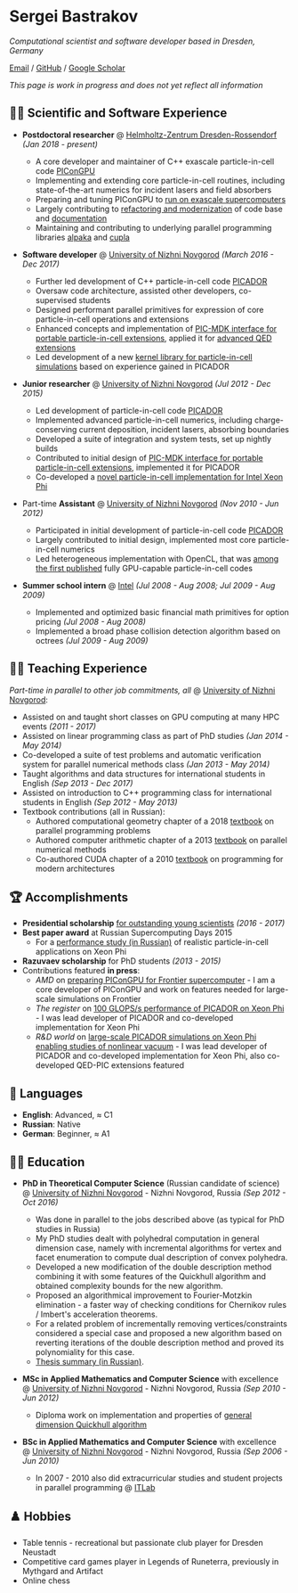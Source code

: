 # Sergei Bastrakov
_Computational scientist and software developer based in Dresden, Germany_ <br>

[Email](mailto:sergey.bastrakov@gmail.com) / [GitHub](https://github.com/sbastrakov/) / [Google Scholar](https://scholar.google.com/citations?user=2QaTN3wAAAAJ&hl=en)

*This page is work in progress and does not yet reflect all information*

## 👨‍💻 Scientific and Software Experience

- **Postdoctoral researcher** @ [Helmholtz-Zentrum Dresden-Rossendorf](https://www.hzdr.de/db/Cms?pNid=0) _(Jan 2018 - present)_
  - A core developer and maintainer of C++ exascale particle-in-cell code [PIConGPU](https://github.com/ComputationalRadiationPhysics/picongpu)
  - Implementing and extending core particle-in-cell routines, including state-of-the-art numerics for incident lasers and field absorbers
  - Preparing and tuning PIConGPU to [run on exascale supercomputers](https://www.olcf.ornl.gov/caar/frontier-caar/)
  - Largely contributing to [refactoring and modernization](https://github.com/ComputationalRadiationPhysics/picongpu/pulls?q=is%3Apr+author%3Asbastrakov+label%3Arefactoring) of code base and [documentation](https://github.com/ComputationalRadiationPhysics/picongpu/pulls?q=is%3Apr+author%3Asbastrakov+label%3Adocumentation)
  - Maintaining and contributing to underlying parallel programming libraries [alpaka](https://github.com/alpaka-group/alpaka) and [cupla](https://github.com/alpaka-group/cupla)
 
- **Software developer** @ [University of Nizhni Novgorod](http://eng.unn.ru/) _(March 2016 - Dec 2017)_
  - Further led development of C++ particle-in-cell code [PICADOR](http://hpc-education.unn.ru/en/research/overview/laser-plasma)
  - Oversaw code architecture, assisted other developers, co-supervised students
  - Designed performant parallel primitives for expression of core particle-in-cell operations and extensions
  - Enhanced concepts and implementation of [PIC-MDK interface for portable particle-in-cell extensions](https://journals.aps.org/pre/abstract/10.1103/PhysRevE.92.023305), applied it for [advanced QED extensions](https://journals.aps.org/prx/abstract/10.1103/PhysRevX.7.041003)
  - Led development of a new [kernel library for particle-in-cell simulations](https://github.com/pictools/pica) based on experience gained in PICADOR

- **Junior researcher** @ [University of Nizhni Novgorod](http://eng.unn.ru/) _(Jul 2012 - Dec 2015)_
  - Led development of particle-in-cell code [PICADOR](http://hpc-education.unn.ru/en/research/overview/laser-plasma)
  - Implemented advanced particle-in-cell numerics, including charge-conserving current deposition, incident lasers, absorbing boundaries
  - Developed a suite of integration and system tests, set up nightly builds
  - Contributed to initial design of [PIC-MDK interface for portable particle-in-cell extensions](https://journals.aps.org/pre/abstract/10.1103/PhysRevE.92.023305), implemented it for PICADOR
  - Co-developed a [novel particle-in-cell implementation for Intel Xeon Phi](https://www.sciencedirect.com/science/article/abs/pii/S0010465516300194?via%3Dihub)

- Part-time **Assistant** @ [University of Nizhni Novgorod](http://eng.unn.ru/) _(Nov 2010 - Jun 2012)_
  - Participated in initial development of particle-in-cell code [PICADOR](http://hpc-education.unn.ru/en/research/overview/laser-plasma)
  - Largely contributed to initial design, implemented most core particle-in-cell numerics
  - Led heterogeneous implementation with OpenCL, that was [among the first published](https://www.sciencedirect.com/science/article/abs/pii/S1877750312001019) fully GPU-capable particle-in-cell codes

- **Summer school intern** @ [Intel](https://www.intel.com) _(Jul 2008 - Aug 2008; Jul 2009 - Aug 2009)_
  - Implemented and optimized basic financial math primitives for option pricing _(Jul 2008 - Aug 2008)_
  - Implemented a broad phase collision detection algorithm based on octrees _(Jul 2009 - Aug 2009)_

## 👨‍🏫 Teaching Experience

_Part-time in parallel to other job commitments, all_ @ [University of Nizhni Novgorod](http://eng.unn.ru/):

- Assisted on and taught short classes on GPU computing at many HPC events _(2011 - 2017)_
- Assisted on linear programming class as part of PhD studies _(Jan 2014 - May 2014)_
- Co-developed a suite of test problems and automatic verification system for parallel numerical methods class _(Jan 2013 - May 2014)_
- Taught algorithms and data structures for international students in English _(Sep 2013 - Dec 2017)_
- Assisted on introduction to C++ programming class for international students in English _(Sep 2012 - May 2013)_
- Textbook contributions (all in Russian):
  - Authored computational geometry chapter of a 2018 [textbook](https://www.fmllib.ru/uchebnaya-literatura/vysoproizvoditelnye-parallelnye-vychisleniya-100-zadaniy-dlya-rasshirennogo-laboratornogo-praktikuma/) on parallel programming problems
  - Authored computer arithmetic chapter of a 2013 [textbook](http://hpc-education.unn.ru/ru/%D0%BE%D0%B1%D1%83%D1%87%D0%B5%D0%BD%D0%B8%D0%B5/%D1%83%D1%87%D0%B5%D0%B1%D0%BD%D0%B8%D0%BA%D0%B8) on parallel numerical methods
  - Co-authored CUDA chapter of a 2010 [textbook](https://msupress.com/catalogue/books/book/tekhnologii-parallelnogo-programmirovaniya-dlya-protsessorov-novykh-arkhitektur/) on programming for modern architectures

## 🏆 Accomplishments

- **Presidential scholarship** [for outstanding young scientists](https://grants.extech.ru/grants/res/winners.php?OZ=5&TZ=U&year=2016)  _(2016 - 2017)_
- **Best paper award** at Russian Supercomputing Days 2015
  - For a [performance study (in Russian)](http://www.mathnet.ru/php/archive.phtml?wshow=paper&jrnid=vmp&paperid=558&option_lang=rus) of realistic particle-in-cell applications on Xeon Phi
- **Razuvaev scholarship** for PhD students _(2013 - 2015)_
- Contributions featured **in press**:
  - *AMD* on [preparing PIConGPU for Frontier supercomputer](https://www.amd.com/system/files/documents/oak-ridge-national-laboratory-picongpu.pdf) - I am a core developer of PIConGPU and work on features needed for large-scale simulations on Frontier
  - *The register* on [100 GLOPS/s performance of PICADOR on Xeon Phi](https://www.theregister.com/2016/08/09/hot_iron_knights_landing_hits_100_gflops_in_plasma_physics_benchmark/) - I was lead developer of PICADOR and co-developed implementation for Xeon Phi
  - *R&D world* on [large-scale PICADOR simulations on Xeon Phi enabling studies of nonlinear vacuum](https://www.rdworldonline.com/particle-in-cell-plasma-simulation-using-supercomputers-enhances-computational-physics/) - I was lead developer of PICADOR and co-developed implementation for Xeon Phi, also co-developed QED-PIC extensions featured

## 💬 Languages

- **English**: Advanced, ≈ C1
- **Russian**: Native
- **German**: Beginner, ≈ A1

## 👨‍🎓 Education

- **PhD in Theoretical Computer Science** (Russian candidate of science)<br>
@ [University of Nizhni Novgorod](http://eng.unn.ru/) - Nizhni Novgorod, Russia _(Sep 2012 - Oct 2016)_
  - Was done in parallel to the jobs described above (as typical for PhD studies in Russia)
  - My PhD studies dealt with polyhedral computation in general dimension case, namely with incremental algorithms for vertex and facet enumeration to compute dual description of convex polyhedra.
  - Developed a new modification of the double description method combining it with some features of the Quickhull algorithm and obtained complexity bounds for the new algorithm.
  - Proposed an algorithmical improvement to Fourier-Motzkin elimination - a faster way of checking conditions for Chernikov rules / Imbert's acceleration theorems.
  - For a related problem of incrementally removing vertices/constraints considered a special case and proposed a new algorithm based on reverting iterations of the double description method and proved its polynomiality for this case.
  - [Thesis summary (in Russian)](https://diss.unn.ru/files/2016/614/autoref-614.pdf).

- **MSc in Applied Mathematics and Computer Science** with excellence<br>
@ [University of Nizhni Novgorod](http://eng.unn.ru/) - Nizhni Novgorod, Russia _(Sep 2010 - Jun 2012)_ <br>
  - Diploma work on implementation and properties of [general dimension Quickhull algorithm](https://www.cise.ufl.edu/~ungor/courses/fall06/papers/QuickHull.pdf)

- **BSc in Applied Mathematics and Computer Science** with excellence<br>
@ [University of Nizhni Novgorod](http://eng.unn.ru/) - Nizhni Novgorod, Russia _(Sep 2006 - Jun 2010)_ <br>
  - In 2007 - 2010 also did extracurricular studies and student projects in parallel programming @ [ITLab](http://eng.itlab.unn.ru/)

## ♟️ Hobbies

* Table tennis - recreational but passionate club player for Dresden Neustadt
* Competitive card games player in Legends of Runeterra, previously in Mythgard and Artifact
* Online chess
